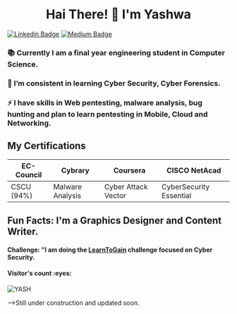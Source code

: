 <h1 align="center"> Hai There! 👋 I'm Yashwa </h1> 
 
[![Linkedin Badge](https://img.shields.io/badge/-YESHWANTHINI_S-blue?style=flat-square&logo=Linkedin&logoColor=white&link=https://www.linkedin.com/in/yeshwanthini-s/)](https://www.linkedin.com/in/yeshwanthini-s/)
[![Medium Badge](https://img.shields.io/badge/-YESHWANTHINI_S-white?style=flat-square&labelColor=white&logo=medium&logoColor=black&link=https://medium.com/@yeshwanthini_s)](https://medium.com/@yeshwanthini_s)
  
<!--
**YASHWANTHINI/YASHWANTHINI** is a ✨ _special_ ✨ repository because its `README.md` (this file) appears on your GitHub profile.

Here are some ideas to get you started:
-->
### 📚 Currently I am a final year engineering student in Computer Science.
### 🌱 I’m consistent in learning Cyber Security, Cyber Forensics. 
### ⚡ I have skills in Web pentesting, malware analysis, bug hunting and plan to learn pentesting in Mobile, Cloud and Networking.

## My Certifications
| EC-Council |Cybrary| Coursera | CISCO NetAcad | 
|---|---|---|---|
|CSCU (94%) | Malware Analysis | Cyber Attack Vector | CyberSecurity Essential|

## Fun Facts: I'm a Graphics Designer and Content Writer.
#### Challenge: "I am doing the [LearnToGain](https://github.com/YASHWANTHINI/Learn_to_Gain) challenge focused on Cyber Security.


<h4>Visitor's count :eyes:</h4>
<p><img src="https://profile-counter.glitch.me/{YASHWANTHINI}/count.svg" alt="YASH" :: Visitor's Count" /></p>
-->Still under construction and updated soon.
